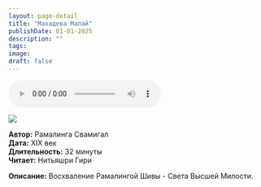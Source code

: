 ```yaml
---
layout: page-detail
title: "Махадева Малай"
publishDate: 01-01-2025
description: ""
tags:
image:
draft: false
---
```


<audio title=" - Махадева Малай.mp3" src="/upload/iblock/b61/b61110de98cd6a1dd5852dc572da255c.mp3" controls=""></audio>

![](/upload/iblock/f53/f533b3379713837ab54b0b6c1be8dc64.jpg) 

**Автор:** Рамалинга Свамигал  
**Дата:** XIX век  
**Длительность:** 32 минуты  
**Читает:** Нитьяшри Гири

**Описание:** Восхваление Рамалингой Шивы - Света Высшей Милости.

  
